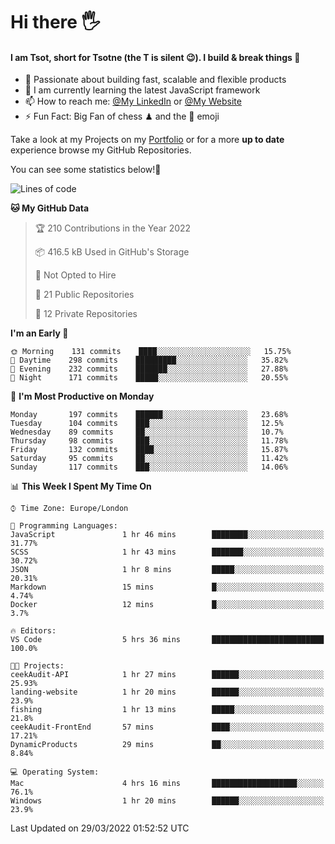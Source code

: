 # Hi there :raised_hand_with_fingers_splayed:
#### I am Tsot, short for Tsotne (the T is silent :wink:). I build & break things :space_invader:
- :telescope: Passionate about building fast, scalable and flexible products
- :seedling: I am currently learning the latest JavaScript framework 
- :mailbox: How to reach me: [@My LinkedIn](https://www.linkedin.com/in/tsotne-gvadzabia/) or [@My Website](https://tsotne.co.uk/contact)
- :zap: Fun Fact: Big Fan of chess ♟ and the 👾 emoji

Take a look at my Projects on my [Portfolio](https://tsotne.co.uk/) or for a more **up to date** experience browse my GitHub Repositories.

You can see some statistics below!:space_invader:
<!--START_SECTION:waka-->
![Lines of code](https://img.shields.io/badge/From%20Hello%20World%20I%27ve%20Written-2%20Million%20lines%20of%20code-blue)

**🐱 My GitHub Data** 

> 🏆 210 Contributions in the Year 2022
 > 
> 📦 416.5 kB Used in GitHub's Storage 
 > 
> 🚫 Not Opted to Hire
 > 
> 📜 21 Public Repositories 
 > 
> 🔑 12 Private Repositories  
 > 
**I'm an Early 🐤** 

```text
🌞 Morning    131 commits    ████░░░░░░░░░░░░░░░░░░░░░   15.75% 
🌆 Daytime    298 commits    █████████░░░░░░░░░░░░░░░░   35.82% 
🌃 Evening    232 commits    ███████░░░░░░░░░░░░░░░░░░   27.88% 
🌙 Night      171 commits    █████░░░░░░░░░░░░░░░░░░░░   20.55%

```
📅 **I'm Most Productive on Monday** 

```text
Monday       197 commits    ██████░░░░░░░░░░░░░░░░░░░   23.68% 
Tuesday      104 commits    ███░░░░░░░░░░░░░░░░░░░░░░   12.5% 
Wednesday    89 commits     ██░░░░░░░░░░░░░░░░░░░░░░░   10.7% 
Thursday     98 commits     ███░░░░░░░░░░░░░░░░░░░░░░   11.78% 
Friday       132 commits    ████░░░░░░░░░░░░░░░░░░░░░   15.87% 
Saturday     95 commits     ██░░░░░░░░░░░░░░░░░░░░░░░   11.42% 
Sunday       117 commits    ███░░░░░░░░░░░░░░░░░░░░░░   14.06%

```


📊 **This Week I Spent My Time On** 

```text
⌚︎ Time Zone: Europe/London

💬 Programming Languages: 
JavaScript               1 hr 46 mins        ████████░░░░░░░░░░░░░░░░░   31.77% 
SCSS                     1 hr 43 mins        ███████░░░░░░░░░░░░░░░░░░   30.72% 
JSON                     1 hr 8 mins         █████░░░░░░░░░░░░░░░░░░░░   20.31% 
Markdown                 15 mins             █░░░░░░░░░░░░░░░░░░░░░░░░   4.74% 
Docker                   12 mins             █░░░░░░░░░░░░░░░░░░░░░░░░   3.7%

🔥 Editors: 
VS Code                  5 hrs 36 mins       █████████████████████████   100.0%

🐱‍💻 Projects: 
ceekAudit-API            1 hr 27 mins        ██████░░░░░░░░░░░░░░░░░░░   25.93% 
landing-website          1 hr 20 mins        ██████░░░░░░░░░░░░░░░░░░░   23.9% 
fishing                  1 hr 13 mins        █████░░░░░░░░░░░░░░░░░░░░   21.8% 
ceekAudit-FrontEnd       57 mins             ████░░░░░░░░░░░░░░░░░░░░░   17.21% 
DynamicProducts          29 mins             ██░░░░░░░░░░░░░░░░░░░░░░░   8.84%

💻 Operating System: 
Mac                      4 hrs 16 mins       ███████████████████░░░░░░   76.1% 
Windows                  1 hr 20 mins        ██████░░░░░░░░░░░░░░░░░░░   23.9%

```


 Last Updated on 29/03/2022 01:52:52 UTC
<!--END_SECTION:waka-->
